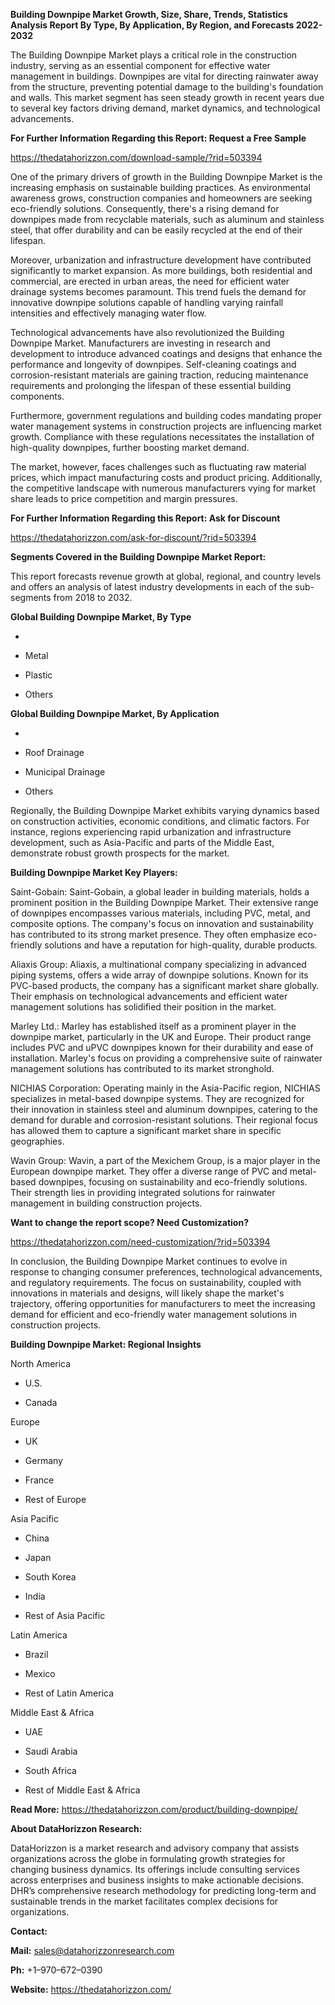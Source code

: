 **Building Downpipe Market Growth, Size, Share, Trends, Statistics
Analysis Report By Type, By Application, By Region, and Forecasts
2022-2032**

The Building Downpipe Market plays a critical role in the construction
industry, serving as an essential component for effective water
management in buildings. Downpipes are vital for directing rainwater
away from the structure, preventing potential damage to the building's
foundation and walls. This market segment has seen steady growth in
recent years due to several key factors driving demand, market dynamics,
and technological advancements.

**For Further Information Regarding this Report: Request a Free Sample**

<https://thedatahorizzon.com/download-sample/?rid=503394>

One of the primary drivers of growth in the Building Downpipe Market is
the increasing emphasis on sustainable building practices. As
environmental awareness grows, construction companies and homeowners are
seeking eco-friendly solutions. Consequently, there's a rising demand
for downpipes made from recyclable materials, such as aluminum and
stainless steel, that offer durability and can be easily recycled at the
end of their lifespan.

Moreover, urbanization and infrastructure development have contributed
significantly to market expansion. As more buildings, both residential
and commercial, are erected in urban areas, the need for efficient water
drainage systems becomes paramount. This trend fuels the demand for
innovative downpipe solutions capable of handling varying rainfall
intensities and effectively managing water flow.

Technological advancements have also revolutionized the Building
Downpipe Market. Manufacturers are investing in research and development
to introduce advanced coatings and designs that enhance the performance
and longevity of downpipes. Self-cleaning coatings and
corrosion-resistant materials are gaining traction, reducing maintenance
requirements and prolonging the lifespan of these essential building
components.

Furthermore, government regulations and building codes mandating proper
water management systems in construction projects are influencing market
growth. Compliance with these regulations necessitates the installation
of high-quality downpipes, further boosting market demand.

The market, however, faces challenges such as fluctuating raw material
prices, which impact manufacturing costs and product pricing.
Additionally, the competitive landscape with numerous manufacturers
vying for market share leads to price competition and margin pressures.

**For Further Information Regarding this Report: Ask for Discount**

<https://thedatahorizzon.com/ask-for-discount/?rid=503394>

**Segments Covered in the Building Downpipe Market Report:**

This report forecasts revenue growth at global, regional, and country
levels and offers an analysis of latest industry developments in each of
the sub-segments from 2018 to 2032.

**Global Building Downpipe Market, By Type**

-   

-   Metal

-   Plastic

-   Others

**Global Building Downpipe Market, By Application**

-   

-   Roof Drainage

-   Municipal Drainage

-   Others

Regionally, the Building Downpipe Market exhibits varying dynamics based
on construction activities, economic conditions, and climatic factors.
For instance, regions experiencing rapid urbanization and infrastructure
development, such as Asia-Pacific and parts of the Middle East,
demonstrate robust growth prospects for the market.

**Building Downpipe Market Key Players:**

Saint-Gobain: Saint-Gobain, a global leader in building materials, holds
a prominent position in the Building Downpipe Market. Their extensive
range of downpipes encompasses various materials, including PVC, metal,
and composite options. The company's focus on innovation and
sustainability has contributed to its strong market presence. They often
emphasize eco-friendly solutions and have a reputation for high-quality,
durable products.

Aliaxis Group: Aliaxis, a multinational company specializing in advanced
piping systems, offers a wide array of downpipe solutions. Known for its
PVC-based products, the company has a significant market share globally.
Their emphasis on technological advancements and efficient water
management solutions has solidified their position in the market.

Marley Ltd.: Marley has established itself as a prominent player in the
downpipe market, particularly in the UK and Europe. Their product range
includes PVC and uPVC downpipes known for their durability and ease of
installation. Marley's focus on providing a comprehensive suite of
rainwater management solutions has contributed to its market stronghold.

NICHIAS Corporation: Operating mainly in the Asia-Pacific region,
NICHIAS specializes in metal-based downpipe systems. They are recognized
for their innovation in stainless steel and aluminum downpipes, catering
to the demand for durable and corrosion-resistant solutions. Their
regional focus has allowed them to capture a significant market share in
specific geographies.

Wavin Group: Wavin, a part of the Mexichem Group, is a major player in
the European downpipe market. They offer a diverse range of PVC and
metal-based downpipes, focusing on sustainability and eco-friendly
solutions. Their strength lies in providing integrated solutions for
rainwater management in building construction projects.

**Want to change the report scope? Need Customization?**

<https://thedatahorizzon.com/need-customization/?rid=503394>

In conclusion, the Building Downpipe Market continues to evolve in
response to changing consumer preferences, technological advancements,
and regulatory requirements. The focus on sustainability, coupled with
innovations in materials and designs, will likely shape the market's
trajectory, offering opportunities for manufacturers to meet the
increasing demand for efficient and eco-friendly water management
solutions in construction projects.

**Building Downpipe Market: Regional Insights**

North America

-   U.S.

-   Canada

Europe

-   UK

-   Germany

-   France

-   Rest of Europe

Asia Pacific

-   China

-   Japan

-   South Korea

-   India

-   Rest of Asia Pacific

Latin America

-   Brazil

-   Mexico

-   Rest of Latin America

Middle East & Africa

-   UAE

-   Saudi Arabia

-   South Africa

-   Rest of Middle East & Africa

**Read More:** <https://thedatahorizzon.com/product/building-downpipe/>

**About DataHorizzon Research:**

DataHorizzon is a market research and advisory company that assists
organizations across the globe in formulating growth strategies for
changing business dynamics. Its offerings include consulting services
across enterprises and business insights to make actionable decisions.
DHR’s comprehensive research methodology for predicting long-term and
sustainable trends in the market facilitates complex decisions for
organizations.

**Contact:**

**Mail:** <sales@datahorizzonresearch.com>

**Ph:** +1–970–672–0390

**Website:** <https://thedatahorizzon.com/>
